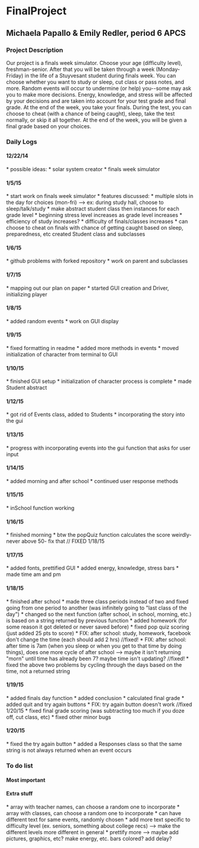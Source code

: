 FinalProject
============

<h2>
Michaela Papallo &amp; Emily Redler, period 6 APCS
</h2>

<h3>
Project Description
</h3>
Our project is a finals week simulator. Choose your age (difficulty level), freshman-senior. After that you will be taken through a week (Monday-Friday) in the life of a Stuyvesant student during finals week. You can choose whether you want to study or sleep, cut class or pass notes, and more. Random events will occur to undermine (or help) you--some may ask you to make more decisions. Energy, knowledge, and stress will be affected by your decisions and are taken into account for your test grade and final grade. At the end of the week, you take your finals. During the test, you can choose to cheat (with a chance of being caught), sleep, take the test normally, or skip it all together. At the end of the week, you will be given a final grade based on your choices. 

<h3>
Daily Logs
</h3>

<h4>
12/22/14
</h4>
* possible ideas:
    * solar system creator
    * finals week simulator

<h4>
1/5/15
</h4>
* start work on finals week simulator
* features discussed:
    * multiple slots in the day for choices (mon-fri) --> ex: during study hall, choose to sleep/talk/study
    * make abstract student class then instances for each grade level
    * beginning stress level increases as grade level increases
    * efficiency of study increases?
    * difficulty of finals/classes increases
    * can choose to cheat on finals with chance of getting caught based on sleep, preparedness, etc
created Student class and subclasses


<h4>
1/6/15
</h4>
* github problems with forked repository
* work on parent and subclasses


<h4>
1/7/15
</h4>
* mapping out our plan on paper
* started GUI creation and Driver, initializing player


<h4>
1/8/15
</h4>
* added random events 
* work on GUI display


<h4>
1/9/15
</h4>
* fixed formatting in readme
* added more methods in events
* moved initialization of character from terminal to GUI


<h4>
1/10/15
</h4>
* finished GUI setup
* initialization of character process is complete
* made Student abstract

<h4>
1/12/15
</h4>
* got rid of Events class, added to Students
* incorporating the story into the gui

<h4>
1/13/15
</h4>
* progress with incorporating events into the gui function that asks for user input

<h4>
1/14/15
</h4>
* added morning and after school
* continued user response methods

<h4>
1/15/15
</h4>
* inSchool function working

<h4>
1/16/15
</h4>
* finished morning
* btw the popQuiz function calculates the score weirdly- never above 50- fix that // FIXED 1/18/15

<h4>
1/17/15
</h4>
* added fonts, prettified GUI
* added energy, knowledge, stress bars
* made time am and pm

<h4>
1/18/15
</h4>
* finished after school
* made three class periods instead of two and fixed going from one period to another (was infinitely going to "last class of the day")
* changed so the next function (after school, in school, morning, etc.) is based on a string returned by previous function
* added homework (for some reason it got deleted or never saved before)
* fixed pop quiz scoring (just added 25 pts to score)
* FIX: after school: study, homework, facebook don't change the time (each should add 2 hrs) //fixed!
* FIX: after school: after time is 7am (when you sleep or when you get to that time by doing things), does one more cycle of after school --> maybe it isn't returning "morn" until time has already been 7? maybe time isn't updating? //fixed!
* fixed the above two problems by cycling through the days based on the time, not a returned string

<h4>
1/19/15
</h4>
* added finals day function
* added conclusion
* calculated final grade
* added quit and try again buttons 
* FIX: try again button doesn't work //fixed 1/20/15
* fixed final grade scoring (was subtracting too much if you doze off, cut class, etc)
* fixed other minor bugs

<h4>
1/20/15
</h4>
* fixed the try again button
* added a Responses class so that the same string is not always returned when an event occurs

<h3>
To do list
</h3>

<h4>
Most important
</h4>

<h4>
Extra stuff
</h4>
* array with teacher names, can choose a random one to incorporate
* array with classes, can choose a random one to incorporate
* can have different text for same events, randomly chosen
* add more text specific to difficulty level (ex. seniors, something about college recs) --> make the different levels more different in general
* prettify more --> maybe add pictures, graphics, etc? make energy, etc. bars colored? add delay?

